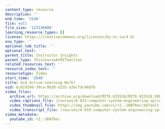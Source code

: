 ```yaml
---
content_type: resource
description: ''
end_time: '3146'
file: null
file_size: '123330908'
learning_resource_types: []
license: https://creativecommons.org/licenses/by-nc-sa/4.0/
ocw_type: ''
optional_tab_title: ''
optional_text: ''
parent_title: Instructor Insights
parent_type: ThisCourseAtMITSection
related_resources_text: ''
resource_index_text: ''
resourcetype: Video
start_time: '2648'
title: Did Active Learning Work?
uid: bc81939d-39ca-9b20-d235-a2bcfdc48df8
video_files:
  archive_url: https://archive.org/download/MIT6.033S18/MIT6_033S18_DUET_Lecture_300k.mp4
  video_captions_file: /courses/6-033-computer-system-engineering-spring-2018/530f419ca8ab5bc687e5faa8b1576c08_r2_-2KW76ec.vtt
  video_thumbnail_file: https://img.youtube.com/vi/r2_-2KW76ec/default.jpg
  video_transcript_file: /courses/6-033-computer-system-engineering-spring-2018/e0ec78d65787d1f0a82e3b9307d53a67_r2_-2KW76ec.pdf
video_metadata:
  youtube_id: r2_-2KW76ec
---
```


